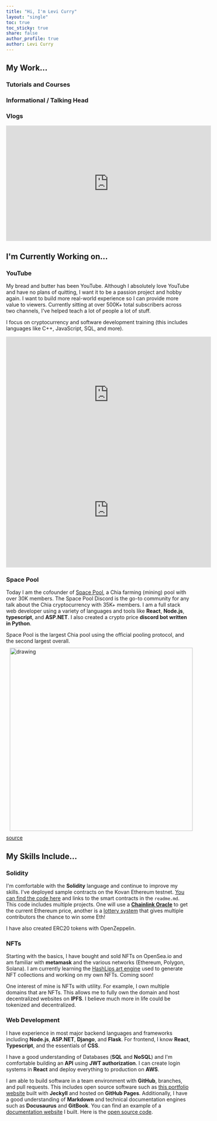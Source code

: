 ```yaml
---
title: "Hi, I'm Levi Curry"
layout: "single"
toc: true
toc_sticky: true
share: false
author_profile: true
author: Levi Curry
---
```


<link rel="stylesheet" href="assets/css/custom.css">

## My Work...

### Tutorials and Courses


### Informational / Talking Head


### Vlogs 

<iframe width="560" height="315" src="https://www.youtube.com/embed/7AtkFk1PoO4" title="YouTube video player" frameborder="0" allow="accelerometer; autoplay; clipboard-write; encrypted-media; gyroscope; picture-in-picture" allowfullscreen></iframe>

## I'm Currently Working on...

### YouTube
My bread and butter has been YouTube. Although I absolutely love YouTube and have no plans of quitting, I want it to be a passion project and hobby again. I want to build more real-world experience so I can provide more value to viewers. Currently sitting at over 500K+ total subscribers across two channels, I've helped teach a lot of people a lot of stuff. 

I focus on cryptocurrency and software development training (this includes languages like C++, JavaScript, SQL, and more).

<iframe width="560" height="315" src="https://www.youtube.com/embed/ALdtGsyTh2E" title="YouTube video player" frameborder="0" allow="accelerometer; autoplay; clipboard-write; encrypted-media; gyroscope; picture-in-picture" allowfullscreen></iframe>
<br />
<iframe width="560" height="315" src="https://www.youtube.com/embed/CW3h9FS2-SA" title="YouTube video player" frameborder="0" allow="accelerometer; autoplay; clipboard-write; encrypted-media; gyroscope; picture-in-picture" allowfullscreen></iframe>


### Space Pool

Today I am the cofounder of [Space Pool](http://pool.space), a Chia farming (mining) pool with over 30K members. The Space Pool Discord is the go-to community for any talk about the Chia cryptocurrency with 35K+ members. I am a full stack web developer using a variety of languages and tools like **React**, **Node.js**, **typescript**, and **ASP.NET**. I also created a crypto price **discord bot written in Python**. 

Space Pool is the largest Chia pool using the official pooling protocol, and the second largest overall. 
<img style="padding: 10px;" src="assets/images/pool-rank.png" alt="drawing" width="500"/> 
[source](https://miningpoolstats.stream/chia) 


## My Skills Include...

### Solidity

I'm comfortable with the **Solidity** language and continue to improve my skills. I've deployed sample contracts on the Kovan Ethereum testnet. [You can find the code here](https://github.com/CalebCurry/initial-solidity) and links to the smart contracts in the `readme.md`. This code includes multiple projects. One will use a [**Chainlink Oracle**](https://github.com/CalebCurry/initial-solidity/blob/main/docs.chain.link/samples/Tutorials/PriceChecker.sol) to get the current Ethereum price, another is a [lottery system](https://github.com/CalebCurry/initial-solidity/blob/main/projects/lottery.sol) that gives multiple contributors the chance to win some Eth!

I have also created ERC20 tokens with OpenZeppelin. 

### NFTs

Starting with the basics, I have bought and sold NFTs on OpenSea.io and am familiar with **metamask** and the various networks (Ethereum, Polygon, Solana). I am currently learning the [HashLips art engine](https://github.com/HashLips/hashlips_art_engine) used to generate NFT collections and working on my own NFTs. Coming soon!

One interest of mine is NFTs with utility. For example, I own multiple domains that are NFTs. This allows me to fully own the domain and host decentralized websites on **IPFS**. I believe much more in life could be tokenized and decentralized. 

### Web Development

I have experience in most major backend languages and frameworks including **Node.js**, **ASP.NET**, **Django**, and **Flask**. For frontend, I know **React**, **Typescript**, and the essentials of **CSS**.  

I have a good understanding of Databases (**SQL** and **NoSQL**) and I'm comfortable building an **API** using **JWT authorization**. I can create login systems in **React** and deploy everything to production on **AWS**.  

I am able to build software in a team environment with **GitHub**, branches, and pull requests. This includes open source software such as [this portfolio website](https://github.com/CalebCurry/site) built with **Jeckyll** and hosted on **GitHub Pages**. Additionally, I have a good understanding of **Markdown** and technical documentation engines such as **Docusaurus** and **GitBook**. You can find an example of a [documentation website](https://wiki.pool.space/) I built. Here is the [open source code](https://github.com/space-pool/wiki).  
